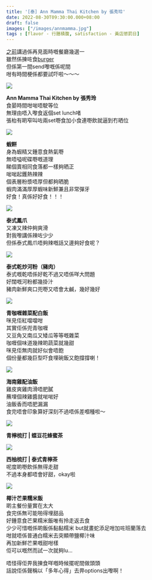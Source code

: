 ```yaml
---
title: '[泰] Ann Mamma Thai Kitchen by 張秀玲'
date: 2022-08-30T09:30:00.000+08:00
draft: false
images: ["/images/annmamma.jpg"]
tags : [flavor - 行膳積腹, satisfaction - 黃店懲罰日]
---
```


[之前](https://hidie.net/blankcafe/)講過係再見面時嘅餐廳幾選一  
雖然係揀咗食[burger](https://hidie.net/kitchencorner/)  
但係第一間send嚟嘅係呢間  
咁有時間梗係都要試吓啦～～～  

![](/images/annmamma.jpg)

**Ann Mamma Thai Kitchen by 張秀玲**  
食晏時間咁啱唔駛等位  
無理由唔入嚟食返個set lunch啫  
張枱有啲窄叫咗兩set嘢食加小食連嘢飲就逼到冇晒位  

![](/images/annmamma1.jpg)

**蝦餅**  
身為蝦精又鍾意食熱氣嘢  
無唔嗌呢碟嘢嘅道理  
睇個賣相同食落都一樣夠晒正  
啱啱起鑊熱辣辣  
個表層粉漿唔厚但都夠晒脆  
蝦肉滿滿厚厚蝦味新鮮兼且非常彈牙  
好食！真係好好食！！！  

![](/images/annmamma2.jpg)

**泰式鳳爪**  
又凍又辣仲夠爽滑  
對我嚟講係辣咗少少  
但係泰式鳳爪唔夠辣嘅話又邊夠好食呢？  

![](/images/annmamma3.jpg)

**泰式乾炒河粉（豬肉）**  
泰式嘅乾唔係好乾不過又唔係咩大問題  
好闊嘅河粉都幾掛汁  
豬肉新鮮爽口兜嘢又唔會太鹹，幾好幾好  

![](/images/annmamma4.jpg)

**青咖喱雜菜配白飯**  
咪見佢紅噹噹咁  
其實佢係兜青咖喱  
又豆角又南瓜又矮瓜等等嘅雜菜  
咖喱個味道幾辣啲蔬菜就幾甜  
咪見佢無肉就好似會唔飽  
個份量都幾巨型吓食埋碗飯又飽撐撐喇！  

![](/images/annmamma5.jpg)

**海南雞配油飯**  
雞皮爽雞肉滑唔肥膩  
蘸埋個辣雞醬就啱啱好  
油飯香而唔肥漏漏  
食完唔會印象算好深刻不過唔係差嗰種啦～  

![](/images/annmamma6.jpg)

**青檸梳打 | 蝶豆花蜂蜜茶**  

![](/images/annmamma7.jpg)

**西柚梳打 | 泰式青檸茶**  
呢度啲嘢飲係無得走甜  
不過本身都唔會好甜，okay啦

![](/images/annmamma8.jpg)

**椰汁芒果糯米飯**  
啲主餐份量實在太大  
食完係無可能啪得埋甜品  
好鍾意食芒果糯米飯唯有拎走返去食  
少少可惜嘅係啲飯係黏黏糯米
but就畫蛇添足咁加咗班蘭落去  
咁就唔係普通白糯米去突顯帶鹽椰汁味  
再加新鮮芒果嘅甜咁樣  
佢可以嘅然而試一次就夠lu...  
  
唔怪得佢畀我揀食咩嘅時候擺呢間做頭頭  
話說佢係聲稱以「多年心得」去畀options出嚟啊！  
